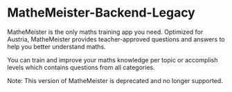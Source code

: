 # MatheMeister-Backend-Legacy

MatheMeister is the only maths training app you need. Optimized for Austria, MatheMeister provides teacher-approved questions and answers to help you better understand maths.

You can train and improve your maths knowledge per topic or accomplish levels which contains questions from all categories.

Note: This version of MatheMeister is deprecated and no longer supported.
